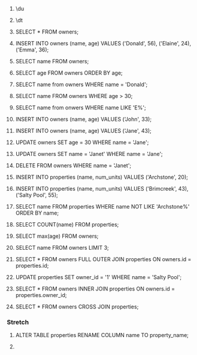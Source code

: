 1. \du

2. \dt

3. SELECT * FROM owners;

4. INSERT INTO owners
   (name, age)
   VALUES
   ('Donald', 56),
   ('Elaine', 24),
   ('Emma', 36);
5. SELECT name FROM owners;

6. SELECT age FROM owners ORDER BY age;

7. SELECT name from owners
   WHERE name = 'Donald';

8. SELECT name FROM owners
   WHERE age > 30;

9. SELECT name from onwers
   WHERE name LIKE 'E%';

10. INSERT INTO owners 
    (name, age)
    VALUES
    ('John', 33);

11. INSERT INTO owners
    (name, age)
    VALUES
    ('Jane', 43);

12. UPDATE owners
    SET age = 30
    WHERE name = 'Jane';

13. UPDATE owners
    SET name = 'Janet'
    WHERE name = 'Jane';

14. DELETE FROM owners
    WHERE name = 'Janet';

15. INSERT INTO properties
    (name, num_units)
    VALUES
    ('Archstone', 20);

16. INSERT INTO properties
    (name, num_units)
    VALUES
    ('Brimcreek', 43),
    ('Salty Pool', 55);

17. SELECT name FROM properties
    WHERE name NOT LIKE 'Archstone%'
    ORDER BY name;

18. SELECT COUNT(name) FROM properties;

19. SELECT max(age) FROM owners;

20. SELECT name FROM owners LIMIT 3;

21. SELECT * FROM owners
    FULL OUTER JOIN properties
    ON owners.id = properties.id;

22. UPDATE properties
    SET owner_id = '1'
    WHERE name = 'Salty Pool';

23. SELECT * FROM owners
    INNER JOIN properties
    ON owners.id = properties.owner_id;

24. SELECT * FROM owners
    CROSS JOIN properties;

### Stretch
1. ALTER TABLE properties RENAME COLUMN name TO property_name;

2.























